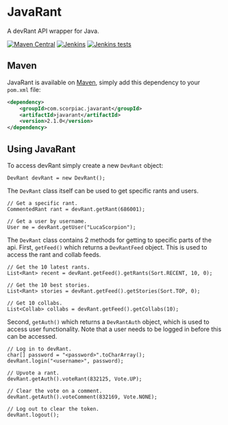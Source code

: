 # JavaRant
A devRant API wrapper for Java.

[![Maven Central](https://img.shields.io/maven-central/v/com.scorpiac.javarant/javarant.svg)](https://mvnrepository.com/artifact/com.scorpiac.javarant/javarant)
[![Jenkins](https://img.shields.io/jenkins/s/https/jenkins.scorpiac.com/job/JavaRant/job/master.svg)](https://jenkins.scorpiac.com/job/JavaRant/)
[![Jenkins tests](https://img.shields.io/jenkins/t/https/jenkins.scorpiac.com/job/JavaRant/job/master.svg)](https://jenkins.scorpiac.com/job/JavaRant/job/master/lastCompletedBuild/testReport/)

## Maven
JavaRant is available on [Maven](http://mvnrepository.com/artifact/com.scorpiac.javarant/javarant), simply add this dependency to your `pom.xml` file:

```xml
<dependency>
	<groupId>com.scorpiac.javarant</groupId>
	<artifactId>javarant</artifactId>
	<version>2.1.0</version>
</dependency>
```

## Using JavaRant

To access devRant simply create a new `DevRant` object:

```
DevRant devRant = new DevRant();
```

The `DevRant` class itself can be used to get specific rants and users.

```
// Get a specific rant.
CommentedRant rant = devRant.getRant(686001);

// Get a user by username.
User me = devRant.getUser("LucaScorpion");
```

The `DevRant` class contains 2 methods for getting to specific parts of the api.
First, `getFeed()` which returns a `DevRantFeed` object.
This is used to access the rant and collab feeds.

```
// Get the 10 latest rants.
List<Rant> recent = devRant.getFeed().getRants(Sort.RECENT, 10, 0);

// Get the 10 best stories.
List<Rant> stories = devRant.getFeed().getStories(Sort.TOP, 0);

// Get 10 collabs.
List<Collab> collabs = devRant.getFeed().getCollabs(10);
```

Second, `getAuth()` which returns a `DevRantAuth` object, which is used to access user functionality.
Note that a user needs to be logged in before this can be accessed.

```
// Log in to devRant.
char[] password = "<password>".toCharArray();
devRant.login("<username>", password);

// Upvote a rant.
devRant.getAuth().voteRant(832125, Vote.UP);

// Clear the vote on a comment.
devRant.getAuth().voteComment(832169, Vote.NONE);

// Log out to clear the token.
devRant.logout();
```
